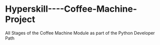 # Hyperskill----Coffee-Machine-Project
All Stages of the Coffee Machine Module as part of the Python Developer Path
